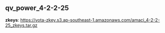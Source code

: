 ## qv_power_4-2-2-25

**zkeys**: <https://vota-zkey.s3.ap-southeast-1.amazonaws.com/amaci_4-2-2-25_zkeys.tar.gz>
